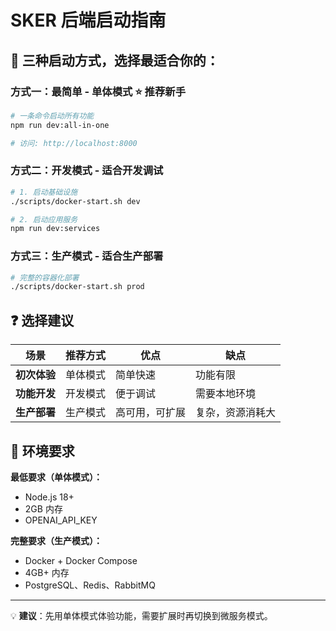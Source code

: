 # SKER 后端启动指南

## 🚀 三种启动方式，选择最适合你的：

### 方式一：最简单 - 单体模式 ⭐️ 推荐新手
```bash
# 一条命令启动所有功能
npm run dev:all-in-one

# 访问: http://localhost:8000
```

### 方式二：开发模式 - 适合开发调试
```bash
# 1. 启动基础设施
./scripts/docker-start.sh dev

# 2. 启动应用服务
npm run dev:services
```

### 方式三：生产模式 - 适合生产部署
```bash
# 完整的容器化部署
./scripts/docker-start.sh prod
```

## ❓ 选择建议

| 场景 | 推荐方式 | 优点 | 缺点 |
|------|----------|------|------|
| **初次体验** | 单体模式 | 简单快速 | 功能有限 |
| **功能开发** | 开发模式 | 便于调试 | 需要本地环境 |
| **生产部署** | 生产模式 | 高可用，可扩展 | 复杂，资源消耗大 |

## 🔧 环境要求

**最低要求（单体模式）：**
- Node.js 18+
- 2GB 内存
- OPENAI_API_KEY

**完整要求（生产模式）：**
- Docker + Docker Compose
- 4GB+ 内存
- PostgreSQL、Redis、RabbitMQ

---

💡 **建议**：先用单体模式体验功能，需要扩展时再切换到微服务模式。
